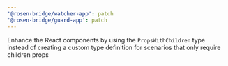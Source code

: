 ```yaml
---
'@rosen-bridge/watcher-app': patch
'@rosen-bridge/guard-app': patch
---
```


Enhance the React components by using the `PropsWithChildren` type instead of creating a custom type definition for scenarios that only require children props
